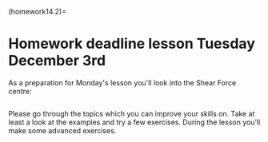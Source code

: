 (homework14.2)=
# Homework deadline lesson Tuesday December 3rd

As a preparation for Monday's lesson you'll look into the Shear Force centre:

```{tableofcontents}
```

Please go through the topics which you can improve your skills on. Take at least a look at the examples and try a few exercises. During the lesson you'll make some advanced exercises.